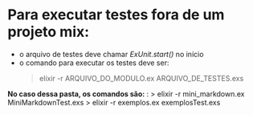 # Para executar testes fora de um projeto mix:

* o arquivo de testes deve chamar *ExUnit.start()* no início
* o comando para executar os testes deve ser:
    >elixir -r ARQUIVO_DO_MODULO.ex ARQUIVO_DE_TESTES.exs

**No caso dessa pasta, os comandos são:**
    : > elixir -r mini_markdown.ex MiniMarkdownTest.exs
      > elixir -r exemplos.ex exemplosTest.exs

